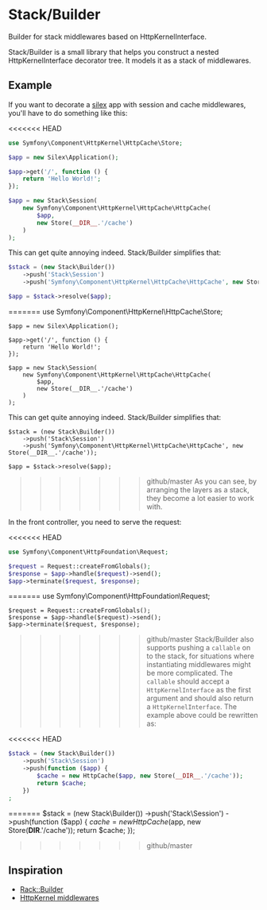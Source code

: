 # Stack/Builder

Builder for stack middlewares based on HttpKernelInterface.

Stack/Builder is a small library that helps you construct a nested
HttpKernelInterface decorator tree. It models it as a stack of middlewares.

## Example

If you want to decorate a [silex](https://github.com/fabpot/Silex) app with
session and cache middlewares, you'll have to do something like this:

<<<<<<< HEAD
```php
use Symfony\Component\HttpKernel\HttpCache\Store;

$app = new Silex\Application();

$app->get('/', function () {
    return 'Hello World!';
});

$app = new Stack\Session(
    new Symfony\Component\HttpKernel\HttpCache\HttpCache(
        $app,
        new Store(__DIR__.'/cache')
    )
);
```

This can get quite annoying indeed. Stack/Builder simplifies that:

```php
$stack = (new Stack\Builder())
    ->push('Stack\Session')
    ->push('Symfony\Component\HttpKernel\HttpCache\HttpCache', new Store(__DIR__.'/cache'));

$app = $stack->resolve($app);
```
=======
    use Symfony\Component\HttpKernel\HttpCache\Store;

    $app = new Silex\Application();

    $app->get('/', function () {
        return 'Hello World!';
    });

    $app = new Stack\Session(
        new Symfony\Component\HttpKernel\HttpCache\HttpCache(
            $app,
            new Store(__DIR__.'/cache')
        )
    );

This can get quite annoying indeed. Stack/Builder simplifies that:

    $stack = (new Stack\Builder())
        ->push('Stack\Session')
        ->push('Symfony\Component\HttpKernel\HttpCache\HttpCache', new Store(__DIR__.'/cache'));

    $app = $stack->resolve($app);

>>>>>>> github/master
As you can see, by arranging the layers as a stack, they become a lot easier
to work with.

In the front controller, you need to serve the request:

<<<<<<< HEAD
```php
use Symfony\Component\HttpFoundation\Request;

$request = Request::createFromGlobals();
$response = $app->handle($request)->send();
$app->terminate($request, $response);
```
=======
    use Symfony\Component\HttpFoundation\Request;

    $request = Request::createFromGlobals();
    $response = $app->handle($request)->send();
    $app->terminate($request, $response);

>>>>>>> github/master
Stack/Builder also supports pushing a `callable` on to the stack, for situations
where instantiating middlewares might be more complicated. The `callable` should
accept a `HttpKernelInterface` as the first argument and should also return a
`HttpKernelInterface`. The example above could be rewritten as:

<<<<<<< HEAD
```php
$stack = (new Stack\Builder())
    ->push('Stack\Session')
    ->push(function ($app) {
        $cache = new HttpCache($app, new Store(__DIR__.'/cache'));
        return $cache;
    })
;
```
=======
    $stack = (new Stack\Builder())
        ->push('Stack\Session')
        ->push(function ($app) {
            $cache = new HttpCache($app, new Store(__DIR__.'/cache'));
            return $cache;
        });
>>>>>>> github/master

## Inspiration

* [Rack::Builder](http://rack.rubyforge.org/doc/Rack/Builder.html)
* [HttpKernel middlewares](https://igor.io/2013/02/02/http-kernel-middlewares.html)
